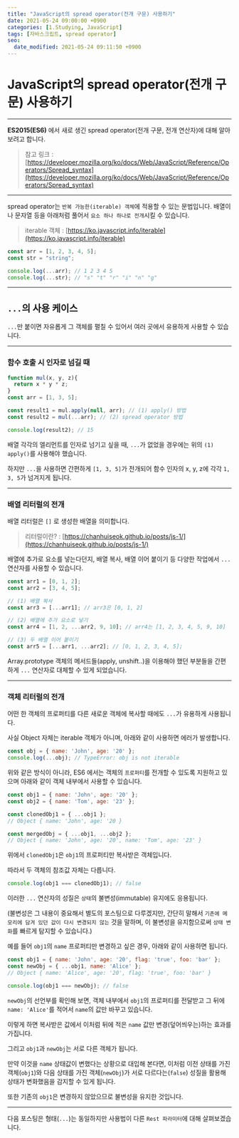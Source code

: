 ```yaml
---
title: "JavaScript의 spread operator(전개 구문) 사용하기"
date: 2021-05-24 09:00:00 +0900
categories: [1.Studying, JavaScript]
tags: [자바스크립트, spread operator]
seo:
  date_modified: 2021-05-24 09:11:50 +0900
---
```

# **JavaScript의 spread operator(전개 구문) 사용하기**

---

**ES2015(ES6)** 에서 새로 생긴 spread operator(전개 구문, 전개 연산자)에 대해 알아보려고 합니다.

> 참고 링크 : [https://developer.mozilla.org/ko/docs/Web/JavaScript/Reference/Operators/Spread_syntax](https://developer.mozilla.org/ko/docs/Web/JavaScript/Reference/Operators/Spread_syntax)

---

spread operator는 `반복 가능한(iterable) 객체`에 적용할 수 있는 문법입니다. 배열이나 문자열 등을 아래처럼 풀어서 `요소 하나 하나로 전개`시킬 수 있습니다.

> iterable 객체 : [https://ko.javascript.info/iterable](https://ko.javascript.info/iterable)

```js
const arr = [1, 2, 3, 4, 5];
const str = "string";

console.log(...arr); // 1 2 3 4 5
console.log(...str); // "s" "t" "r" "i" "n" "g"
```

---
## **`...`의 사용 케이스**

`...`만 붙이면 자유롭게 그 객체를 펼칠 수 있어서 여러 곳에서 유용하게 사용할 수 있습니다.

---
### **함수 호출 시 인자로 넘길 때**
```js
function mul(x, y, z){
  return x * y * z;
}
const arr = [1, 3, 5];

const result1 = mul.apply(null, arr); // (1) apply() 방법
const result2 = mul(...arr); // (2) spread operator 방법

console.log(result2); // 15
```
배열 각각의 엘리먼트를 인자로 넘기고 싶을 때, `...`가 없었을 경우에는 위의 `(1) apply()`를 사용해야 했습니다.

하지만 `...`을 사용하면 간편하게 `[1, 3, 5]`가 전개되어 함수 인자의 x, y, z에 각각 `1, 3, 5`가 넘겨지게 됩니다.

---
### **배열 리터럴의 전개**

배열 리터럴은 `[]` 로 생성한 배열을 의미합니다.
> 리터럴이란? : [https://chanhuiseok.github.io/posts/js-1/](https://chanhuiseok.github.io/posts/js-1/)

배열에 추가로 요소를 넣는다던지, 배열 복사, 배열 이어 붙이기 등 다양한 작업에서 `...` 연산자를 사용할 수 있습니다.

```js
const arr1 = [0, 1, 2];
const arr2 = [3, 4, 5];

// (1) 배열 복사
const arr3 = [...arr1]; // arr3은 [0, 1, 2]

// (2) 배열에 추가 요소로 넣기
const arr4 = [1, 2, ...arr2, 9, 10]; // arr4는 [1, 2, 3, 4, 5, 9, 10]

// (3) 두 배열 이어 붙이기
const arr5 = [...arr1, ...arr2]; // [0, 1, 2, 3, 4, 5];
```

Array.prototype 객체의 메서드들(apply, unshift..)을 이용해야 했던 부분들을 간편하게 `...` 연산자로 대체할 수 있게 되었습니다.

---

### **객체 리터럴의 전개**

어떤 한 객체의 프로퍼티를 다른 새로운 객체에 복사할 때에도 `...`가 유용하게 사용됩니다.

사실 Object 자체는 iterable 객체가 아니며, 아래와 같이 사용하면 에러가 발생합니다.

```js
const obj = { name: 'John', age: '20' };
console.log(...obj); // TypeError: obj is not iterable
```

위와 같은 방식이 아니라, ES6 에서는 객체의 `프로퍼티`를 전개할 수 있도록 지원하고 있으며 아래와 같이 객체 내부에서 사용할 수 있습니다.

```js
const obj1 = { name: 'John', age: '20' };
const obj2 = { name: 'Tom', age: '23' };

const clonedObj1 = { ...obj1 };
// Object { name: 'John', age: '20 }

const mergedObj = { ...obj1, ...obj2 };
// Object { name: 'John', age: '20', name: 'Tom', age: '23' }

```

위에서 `clonedObj1`은 `obj1`의 프로퍼티만 복사받은 객체입니다.

따라서 두 객체의 참조값 자체는 다릅니다.
```js
console.log(obj1 === clonedObj1); // false
```

이러한 `...` 연산자의 성질은 `상태`의 불변성(immutable) 유지에도 응용됩니다.

(불변성은 그 내용이 중요해서 별도의 포스팅으로 다루겠지만, 간단히 말해서 `기존에 메모리에 담겨 있던 값이 다시 변경되지 않는` 것을 말하며, 이 불변성을 유지함으로써 `상태 변화`를 빠르게 탐지할 수 있습니다.)

예를 들어 `obj1`의 `name` 프로퍼티만 변경하고 싶은 경우, 아래와 같이 사용하면 됩니다.

```js
const obj1 = { name: 'John', age: '20', flag: 'true', foo: 'bar' };
const newObj = { ...obj1, name: 'Alice' };
// Object { name: 'Alice', age: '20', flag: 'true', foo: 'bar' }

console.log(obj1 === newObj); // false
```

`newObj`의 선언부를 확인해 보면, 객체 내부에서 `obj1`의 프로퍼티를 전달받고 그 뒤에 `name: 'Alice'`를 적어서 `name`의 값만 바꾸고 있습니다.

이렇게 하면 복사받은 값에서 이처럼 뒤에 적은 `name` 값만 변경(덮어씌우는)하는 효과를 가집니다.

그리고 `obj1`과 `newObj`는 서로 다른 객체가 됩니다.

만약 이것을 `name` 상태값이 변했다는 상황으로 대입해 본다면, 이처럼 이전 상태를 가진 객체(`obj1`)와 다음 상태를 가진 객체(`newObj`)가 서로 다르다는(`false`) 성질을 활용해 상태가 변화했음을 감지할 수 있게 됩니다.

또한 기존의 `obj1`은 변경하지 않았으므로 불변성을 유지한 것입니다.

---

다음 포스팅은 형태(`...`)는 동일하지만 사용법이 다른 `Rest 파라미터`에 대해 살펴보겠습니다.